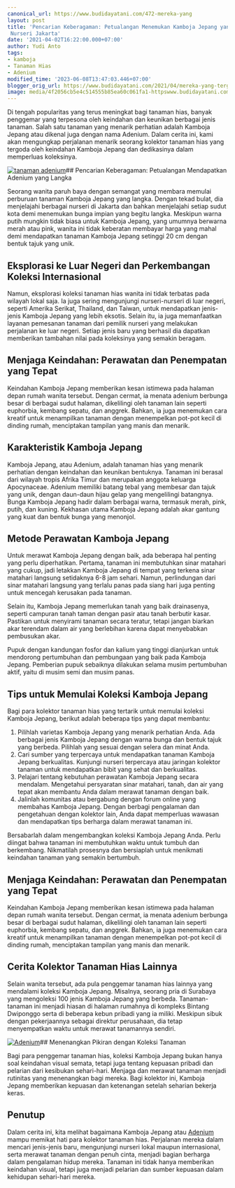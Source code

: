 ```yaml
---
canonical_url: https://www.budidayatani.com/472-mereka-yang
layout: post
title: 'Pencarian Keberagaman: Petualangan Menemukan Kamboja Jepang yang Langka di
 Nurseri Jakarta'
date: '2021-04-02T16:22:00.000+07:00'
author: Yudi Anto
tags:
- kamboja
- Tanaman Hias
- Adenium
modified_time: '2023-06-08T13:47:03.446+07:00'
blogger_orig_url: https://www.budidayatani.com/2021/04/mereka-yang-tergoda-kamboja-jepang.html
image: media/4f2056cb5e4c514555b85ea60c061fa1-httpswww.budidayatani.com202104mereka-yang-tergoda-kamboja-jepang.html.jpg
---
```

Di tengah popularitas yang terus meningkat bagi tanaman hias, banyak penggemar yang terpesona oleh keindahan dan keunikan berbagai jenis tanaman. Salah satu tanaman yang menarik perhatian adalah Kamboja Jepang atau dikenal juga dengan nama Adenium. Dalam cerita ini, kami akan mengungkap perjalanan menarik seorang kolektor tanaman hias yang tergoda oleh keindahan Kamboja Jepang dan dedikasinya dalam memperluas koleksinya.

[![tanaman adenium](https://blogger.googleusercontent.com/img/b/R29vZ2xl/AVvXsEhBkn1f00PZ4PUZuKW6W0tvrqoq_mm54S1kOqSTw8u92CG5126zBCIoVahNyW5Mg9FNkg_1h_1E6MJOOxf15suFGHu4U9EEckFyW0GWpC0vk9bEd9kUMpQtW1pxybif-c6uVYWxkpoMl9uZs72qXiALV0XTtB-EKGwkYLpd3-rKSVMMO4G8-SR5EBfWmw/w640-h360/httpswww.budidayatani.com202104mereka-yang-tergoda-kamboja-jepang.html.jpg)](https://blogger.googleusercontent.com/img/b/R29vZ2xl/AVvXsEhBkn1f00PZ4PUZuKW6W0tvrqoq_mm54S1kOqSTw8u92CG5126zBCIoVahNyW5Mg9FNkg_1h_1E6MJOOxf15suFGHu4U9EEckFyW0GWpC0vk9bEd9kUMpQtW1pxybif-c6uVYWxkpoMl9uZs72qXiALV0XTtB-EKGwkYLpd3-rKSVMMO4G8-SR5EBfWmw/s2133/httpswww.budidayatani.com202104mereka-yang-tergoda-kamboja-jepang.html.jpg)## Pencarian Keberagaman: Petualangan Mendapatkan Adenium yang Langka

Seorang wanita paruh baya dengan semangat yang membara memulai perburuan tanaman Kamboja Jepang yang langka. Dengan tekad bulat, dia menjelajahi berbagai nurseri di Jakarta dan bahkan menjelajahi setiap sudut kota demi menemukan bunga impian yang begitu langka. Meskipun warna putih mungkin tidak biasa untuk Kamboja Jepang, yang umumnya berwarna merah atau pink, wanita ini tidak keberatan membayar harga yang mahal demi mendapatkan tanaman Kamboja Jepang setinggi 20 cm dengan bentuk tajuk yang unik.

## Eksplorasi ke Luar Negeri dan Perkembangan Koleksi Internasional

Namun, eksplorasi koleksi tanaman hias wanita ini tidak terbatas pada wilayah lokal saja. Ia juga sering mengunjungi nurseri-nurseri di luar negeri, seperti Amerika Serikat, Thailand, dan Taiwan, untuk mendapatkan jenis-jenis Kamboja Jepang yang lebih eksotis. Selain itu, ia juga memanfaatkan layanan pemesanan tanaman dari pemilik nurseri yang melakukan perjalanan ke luar negeri. Setiap jenis baru yang berhasil dia dapatkan memberikan tambahan nilai pada koleksinya yang semakin beragam.

## Menjaga Keindahan: Perawatan dan Penempatan yang Tepat

Keindahan Kamboja Jepang memberikan kesan istimewa pada halaman depan rumah wanita tersebut. Dengan cermat, ia menata adenium berbunga besar di berbagai sudut halaman, dikelilingi oleh tanaman lain seperti euphorbia, kembang sepatu, dan anggrek. Bahkan, ia juga menemukan cara kreatif untuk menampilkan tanaman dengan menempelkan pot-pot kecil di dinding rumah, menciptakan tampilan yang manis dan menarik.

## Karakteristik Kamboja Jepang

Kamboja Jepang, atau Adenium, adalah tanaman hias yang menarik perhatian dengan keindahan dan keunikan bentuknya. Tanaman ini berasal dari wilayah tropis Afrika Timur dan merupakan anggota keluarga Apocynaceae. Adenium memiliki batang tebal yang membesar dan tajuk yang unik, dengan daun-daun hijau gelap yang mengelilingi batangnya. Bunga Kamboja Jepang hadir dalam berbagai warna, termasuk merah, pink, putih, dan kuning. Kekhasan utama Kamboja Jepang adalah akar gantung yang kuat dan bentuk bunga yang menonjol.

## Metode Perawatan Kamboja Jepang

Untuk merawat Kamboja Jepang dengan baik, ada beberapa hal penting yang perlu diperhatikan. Pertama, tanaman ini membutuhkan sinar matahari yang cukup, jadi letakkan Kamboja Jepang di tempat yang terkena sinar matahari langsung setidaknya 6-8 jam sehari. Namun, perlindungan dari sinar matahari langsung yang terlalu panas pada siang hari juga penting untuk mencegah kerusakan pada tanaman.

Selain itu, Kamboja Jepang memerlukan tanah yang baik drainasenya, seperti campuran tanah taman dengan pasir atau tanah berbutir kasar. Pastikan untuk menyirami tanaman secara teratur, tetapi jangan biarkan akar terendam dalam air yang berlebihan karena dapat menyebabkan pembusukan akar.

Pupuk dengan kandungan fosfor dan kalium yang tinggi dianjurkan untuk mendorong pertumbuhan dan pembungaan yang baik pada Kamboja Jepang. Pemberian pupuk sebaiknya dilakukan selama musim pertumbuhan aktif, yaitu di musim semi dan musim panas.

## Tips untuk Memulai Koleksi Kamboja Jepang

Bagi para kolektor tanaman hias yang tertarik untuk memulai koleksi Kamboja Jepang, berikut adalah beberapa tips yang dapat membantu:

1. Pilihlah varietas Kamboja Jepang yang menarik perhatian Anda. Ada berbagai jenis Kamboja Jepang dengan warna bunga dan bentuk tajuk yang berbeda. Pilihlah yang sesuai dengan selera dan minat Anda.
2. Cari sumber yang terpercaya untuk mendapatkan tanaman Kamboja Jepang berkualitas. Kunjungi nurseri terpercaya atau jaringan kolektor tanaman untuk mendapatkan bibit yang sehat dan berkualitas.
3. Pelajari tentang kebutuhan perawatan Kamboja Jepang secara mendalam. Mengetahui persyaratan sinar matahari, tanah, dan air yang tepat akan membantu Anda dalam merawat tanaman dengan baik.
4. Jalinlah komunitas atau bergabung dengan forum online yang membahas Kamboja Jepang. Dengan berbagi pengalaman dan pengetahuan dengan kolektor lain, Anda dapat memperluas wawasan dan mendapatkan tips berharga dalam merawat tanaman ini.

Bersabarlah dalam mengembangkan koleksi Kamboja Jepang Anda. Perlu diingat bahwa tanaman ini membutuhkan waktu untuk tumbuh dan berkembang. Nikmatilah prosesnya dan bersiaplah untuk menikmati keindahan tanaman yang semakin bertumbuh.

## Menjaga Keindahan: Perawatan dan Penempatan yang Tepat

Keindahan Kamboja Jepang memberikan kesan istimewa pada halaman depan rumah wanita tersebut. Dengan cermat, ia menata adenium berbunga besar di berbagai sudut halaman, dikelilingi oleh tanaman lain seperti euphorbia, kembang sepatu, dan anggrek. Bahkan, ia juga menemukan cara kreatif untuk menampilkan tanaman dengan menempelkan pot-pot kecil di dinding rumah, menciptakan tampilan yang manis dan menarik.

## Cerita Kolektor Tanaman Hias Lainnya

Selain wanita tersebut, ada pula penggemar tanaman hias lainnya yang mendalami koleksi Kamboja Jepang. Misalnya, seorang pria di Surabaya yang mengoleksi 100 jenis Kamboja Jepang yang berbeda. Tanaman-tanaman ini menjadi hiasan di halaman rumahnya di kompleks Bintang Dwiponggo serta di beberapa kebun pribadi yang ia miliki. Meskipun sibuk dengan pekerjaannya sebagai direktur perusahaan, dia tetap menyempatkan waktu untuk merawat tanamannya sendiri.

[![Adenium](https://blogger.googleusercontent.com/img/b/R29vZ2xl/AVvXsEiuNl0XDM12gQ54qz9BwEepJPdQz0KkGqYsSatgk6ONr4giQXT1VlN-KKbu4HmqoElpRjkprxlC2pEZJgfvH8jZPRLpSxrK9caKhtFChvGfRavrRmOtoVZ-WkTpPZcYUjFrlq0_UlwIw75iWfMYs1cFpqqdYjbH5Vhywd4kABQWo9eyUXA9SoSbhK_QAw/w640-h360/Adenium.jpg)](https://blogger.googleusercontent.com/img/b/R29vZ2xl/AVvXsEiuNl0XDM12gQ54qz9BwEepJPdQz0KkGqYsSatgk6ONr4giQXT1VlN-KKbu4HmqoElpRjkprxlC2pEZJgfvH8jZPRLpSxrK9caKhtFChvGfRavrRmOtoVZ-WkTpPZcYUjFrlq0_UlwIw75iWfMYs1cFpqqdYjbH5Vhywd4kABQWo9eyUXA9SoSbhK_QAw/s2133/Adenium.jpg)## Menenangkan Pikiran dengan Koleksi Tanaman

Bagi para penggemar tanaman hias, koleksi Kamboja Jepang bukan hanya soal keindahan visual semata, tetapi juga tentang kepuasan pribadi dan pelarian dari kesibukan sehari-hari. Menjaga dan merawat tanaman menjadi rutinitas yang menenangkan bagi mereka. Bagi kolektor ini, Kamboja Jepang memberikan kepuasan dan ketenangan setelah seharian bekerja keras.

## Penutup

Dalam cerita ini, kita melihat bagaimana Kamboja Jepang atau [Adenium](https://www.budidayatani.com/search/label/Adenium) mampu memikat hati para kolektor tanaman hias. Perjalanan mereka dalam mencari jenis-jenis baru, mengunjungi nurseri lokal maupun internasional, serta merawat tanaman dengan penuh cinta, menjadi bagian berharga dalam pengalaman hidup mereka. Tanaman ini tidak hanya memberikan keindahan visual, tetapi juga menjadi pelarian dan sumber kepuasan dalam kehidupan sehari-hari mereka.

